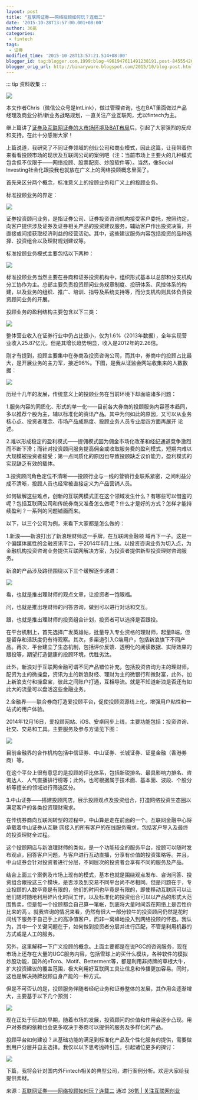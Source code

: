 ```yaml
---
layout: post
title: "互联网证券——网络投顾如何玩？连载二"
date: '2015-10-28T13:57:00.001+08:00'
author: 36氪
categories:
 - fintech
tags:
 - 证券
modified_time: '2015-10-28T13:57:21.514+08:00'
blogger_id: tag:blogger.com,1999:blog-4961947611491238191.post-8455542028839199657
blogger_orig_url: http://binaryware.blogspot.com/2015/10/blog-post.html
---
```


::: tip
资料收集
:::

<!-- more -->

![](https://a.36krcnd.com/nil_class/fda937f7-35db-4343-b082-cca17b6c1b91/yestone_HD_1117609316.jpg.jpg)

本文作者Chris（微信公众号是IntLink），做过管理咨询，也在BAT里面做过产品经理及商业分析/新业务战略规划，一直关注产业互联网，尤以fintech为主。

继上篇讲了[证券及互联网证券的大市场环境及BAT布局](http://36kr.com/p/531448.html)后，引起了大家强烈的反应和支持。在此十分感谢大家！

上篇说道，我研究了不同证券领域的创业公司和商业模式，因此这篇，让我带着你来看看投顾市场的现状及互联网公司的案例吧（注：当前市场上主要火的几种模式包含但不仅限于——网络投顾、股票配资、炒股软件等）。当然，像Social Investing社会化跟投我也就放在广义上的网络投顾概念里面了。

首先来区分两个概念，标准意义上的投顾业务和广义上的投顾业务。

标准投顾业务的界定：

![](http://a.36krcnd.com/nil_class/dbfe2031-06e8-465b-a335-1f96d2234377/unnamed.png.png)

证券投资顾问业务，是指证券公司、证券投资咨询机构接受客户委托，按照约定，向客户提供涉及证券及证券相关产品的投资建议服务，辅助客户作出投资决策，并直接或间接获取经济利益的经营活动。其中，这些建议服务内容包括投资的品种选择、投资组合以及理财规划建议等。

标准投顾业务模式主要包括以下两种：

![](http://a.36krcnd.com/nil_class/a7340bf4-373e-4a15-bd5b-9bc1246ed1e8/unnamed.png.png)

标准投顾业务当然主要在券商和证券投资机构中，组织形式基本以总部和分支机构分工协作为主。总部主要负责投资顾问业务规章制度、投研体系、风控体系的构建，以及业务的组织、推广、培训、指导及系统支持等，而分支机构则具体负责投资顾问业务的开展。

投顾业务的盈利结构主要包含以下三类：

![](http://a.36krcnd.com/nil_class/37a68b2e-8078-4112-9125-3800e730ea2c/unnamed.png.png)

整体营业收入在证券行业中仍占比很小，仅为1.6%（2013年数据），全年实现营业收入25.87亿元。但是其增长趋势明显，收入是2012年的2.26倍。

刚才有提到，投顾主要集中在券商及投资咨询公司，而其中，券商中的投顾占比最大，是开展业务的主力军，接近96%。下图，是我从证监会网站收集来的人数数据：

![](http://a.36krcnd.com/nil_class/3e824c8e-52ec-44ab-bf08-a768d2aaa530/unnamed.png.png)

历经十几年的发展，传统意义上的投顾业务在当前环境下却面临诸多问题：

1.服务内容的同质化、形式的单一化——目前各大券商的投顾服务内容基本趋同，多以推荐个股为主，辅以标准化的资讯产品。其中为何如此的原因，又可以从业务核心点、投资者理念、市场产品成熟度、投顾业务人员专业度四方面再展开
论述。

2.难以形成稳定的盈利模式——提佣模式因为佣金市场化改革和经纪通道竞争激烈而不断下滑；而针对投资顾问服务提高佣金或收取服务费的盈利模式，短期内难以大规模被投资者接受；第一点同质化的原因也导致投顾缺乏议价能力，盈利模式的实现缺乏有效的载体。

3.投资顾问角色定位不清晰——投顾行业与一线的营销行业联系紧密，之间利益分成不清晰，投顾人员也经常被直接定义为产品营销人员。

如何破解这些难点，创新的互联网模式正在这个领域发生什么？有哪些可以借鉴的呢？包括互联网公司和传统券商又准备怎么做呢？什么才是好的方式？怎样才能持续盈利？一系列的问题铺面而来。

以下，以三个公司为例，来看下大家都是怎么做的：

1.新浪——新浪打出了新浪理财师这一手牌，在互联网金融领
域再下一子。这是一个偏媒体属性的金融资讯平台，于2014年6月上线。以投资咨询业务为切入点，为金融机构投资咨询业务提供互联网解决方案，为投资者提供新型投资理财咨询服务。

新浪的产品涉及路径围绕以下三个缓解逐步递进：

![](http://a.36krcnd.com/nil_class/75fe0d10-3fa1-448e-8835-a8d1ce90f14d/unnamed.png.png)

看，也就是推出理财师的观点文章，让投资者一饱眼福。

问，也就是推出理财师的问答咨询，做到可以进行对话和交互。

跟，也就是推出理财师的投资组合计划，投资者可以选择是否跟投。

在平台机制上，首先选择广发英雄帖，批量导入专业资格的理财师，起量B端，但是留存和活跃度仍有待观察。其次，多渠道引入C端用户，包括新浪旗下不同产品。再次，平台建立了生态机制，包括评价反馈、透明化的阅读数据、实际效果的跟投等，期望打造健康的投顾环境，优胜劣汰。

此外，新浪对于互联网金融可谓不同产品错位补充，包括投资咨询为主的理财师，配资为主的微操盘，资讯为主的新浪财经、理财为主的微银行和微财富，此外，加上新浪支付和操盘宝，彼此之间账户打通，互相导流。就是不知道新浪是否还有如此大的流量可以盘活这些金融业务。

2.金融界——联合券商打造爱投顾平台，促使投顾资源线上化，增强用户粘性和一站式的用户体验。

2014年12月16日，爱投顾网站、iOS、安卓同步上线，主要功能包括：投资咨询、社交、交易和工具。主要服务及参与方请见下图：

![](http://a.36krcnd.com/nil_class/a54b344e-b58b-4457-965f-e22446df603e/unnamed.png.png)

目前金融界的合作机构包括中信证券、中山证券、长城证券、证星金融（香港券商）等。

在这个平台上很有意思的是投顾的评比体系，包括新锐排名、最具影响力排名、咨询达人、人气直播排行榜等；此外，也可根据属于技术面、基本面、波段、个股分析等擅长的领域进行筛选区分。

3.中山证券——搭建投顾网店，展示投顾观点及投资组合，打造网络投资生态圈以满足客户的各类投资理财需求。

在传统券商向互联网转型的过程中，中山算是走在前面的一个。互联网金融中心将承载着中山证券从互联
网接入的所有客户的在线服务需求，包括客户导入及最终的投资理财全过程。

这个投顾网店与新浪理财师的类似，是一个功能较全的服务平台，投顾可以随时发布观点，回答客户问题，与客户进行互动直播，分享有价值的投资策略等。并且，中山证券会针对投资者进行分层，不同层次的投资者会享有不同的服务及产品。

结合上面三个案例及市场上现有的模式，基本也就是围绕观点发布、咨询问答、投资组合跟投这三个模块，是否涉及到交易不同平台尚不尽相同。但是问题在于，专业投顾的人数毕竟是有限的，他们的时间也毕竟是有限的，即使移动互联网可以让他们随时随地利用碎片化时间工作，以及标准化的投资组合可以以产品的形式大范围售卖，但是每一个投顾都会自己算一笔帐，到底将大量时间泡在网络上是否性价比来的高
。就我咨询的情况来看，仍然有很大一部分较牛的投资顾问仍然是花时间线下服务于自己手上的高净值客户，而非一窝蜂地投入到网络投顾的怀抱。我认为，其中一个关键问题在于，如何做到投资者分层并进行匹配，不管是利用机器的方式或是人工的服务。

另外，这里解释一下广义投顾的概念。上面主要都是在说PGC的咨询服务，现在市场上还存在大量的UGC服务内容，包括雪球上的买什么模块，各种软件的模拟炒股功能，国外的eToro、Motif、Betterment等，都是利用非持牌的草根大牛，扩大投资建议的覆盖范围，极大利用好互联网工具让信息和传播更加容易。同时，这也是解决持牌投顾自身产能的一种方式。

但是不可否认的是，投顾服务伴随者经纪业务和证券整体的发展，其作用会逐渐增大，主要基于以下几个预测：

![](http://a.36krcnd.com/nil_class/bb7e114a-c84c-4ce4-981b-9b288d9e7fc1/unnamed.png.png)

现在正处于衍进的早期，随着市场的发展，投资顾问的价值和作用会逐步凸现。用户对券商的依赖也会更多取决于券商可以提供的服务及多样化的产品。

投顾平台如何建设？从基础功能的满足到标准化产品及个性化服务的提供，需要做到用户分层并自主选择。我仅以以下思考抛砖引玉，引起诸位更多的探讨：

![](http://a.36krcnd.com/nil_class/9a75c9fd-a7eb-4a56-9f80-ce16916587be/unnamed.png.png)

下篇，我将会针对国内外Fintech相关的典型公司，进行案例分析。欢迎大家给我提供素材。

来源：[互联网证券——网络投顾如何玩？连载二](http://36kr.com/p/531654.html) 通过 [36氪 | 关注互联网创业](http://www.36kr.com/)
